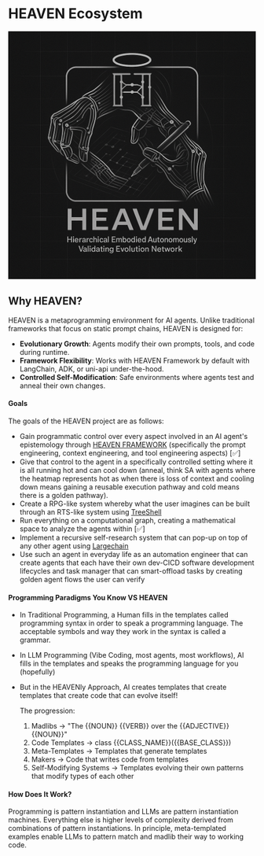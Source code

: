 # HEAVEN Ecosystem
![HEAVEN Logo](https://github.com/sancovp/heaven-ecosystem/blob/main/images/heaven_logo.png)

## Why HEAVEN?
HEAVEN is a metaprogramming environment for AI agents. Unlike traditional frameworks that focus on static prompt chains, HEAVEN is designed for:
- **Evolutionary Growth**: Agents modify their own prompts, tools, and code during runtime.
- **Framework Flexibility**: Works with HEAVEN Framework by default with LangChain, ADK, or uni-api under-the-hood.
- **Controlled Self-Modification**: Safe environments where agents test and anneal their own changes.

#### Goals
The goals of the HEAVEN project are as follows:
- Gain programmatic control over every aspect involved in an AI agent's epistemology through [HEAVEN FRAMEWORK](https://github.com/sancovp/heaven-framework/tree/main) (specifically the prompt engineering, context engineering, and tool engineering aspects) [✅]
- Give that control to the agent in a specifically controlled setting where it is all running hot and can cool down (anneal, think SA with agents where the heatmap represents hot as when there is loss of context and cooling down means gaining a reusable execution pathway and cold means there is a golden pathway).
- Create a RPG-like system whereby what the user imagines can be built through an RTS-like system using [TreeShell](https://github.com/sancovp/heaven-tree-repl/tree/main)
- Run everything on a computational graph, creating a mathematical space to analyze the agents within [✅]
- Implement a recursive self-research system that can pop-up on top of any other agent using [Largechain](https://github.com/sancovp/largechain)
- Use such an agent in everyday life as an automation engineer that can create agents that each have their own dev-CICD software development lifecycles and task manager that can smart-offload tasks by creating golden agent flows the user can verify

#### Programming Paradigms You Know VS HEAVEN
- In Traditional Programming, a Human fills in the templates called programming syntax in order to speak a programming language. The acceptable symbols and way they work in the syntax is called a grammar.

- In LLM Programming (Vibe Coding, most agents, most workflows), AI fills in the templates and speaks the programming language for you (hopefully)
- But in the HEAVENly Approach, AI creates templates that create templates that create code that can evolve itself!

  The progression:
  1. Madlibs → "The {{NOUN}} {{VERB}} over the {{ADJECTIVE}} {{NOUN}}"
  2. Code Templates → class {{CLASS_NAME}}({{BASE_CLASS}})
  3. Meta-Templates → Templates that generate templates
  4. Makers → Code that writes code from templates
  5. Self-Modifying Systems → Templates evolving their own patterns that modify types of each other

#### How Does It Work?
Programming is pattern instantiation and LLMs are pattern instantiation machines. Everything else is higher levels of complexity derived from combinations of pattern instantiations. In principle, meta-templated examples enable LLMs to pattern match and madlib their way to working code.

